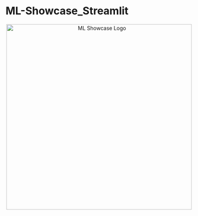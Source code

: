 # ML-Showcase_Streamlit

<p align="center">
    <img width="500" src="https://ibb.co/Dgs8Lg7" alt="ML Showcase Logo">
</p>
